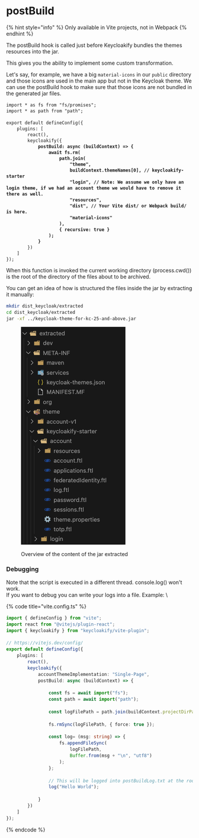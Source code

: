 # postBuild

{% hint style="info" %}
Only available in Vite projects, not in Webpack
{% endhint %}

The postBuild hook is called just before Keycloakify bundles the themes resources into the jar.

This gives you the ability to implement some custom transformation.

Let's say, for example, we have a big `material-icons` in our `public` directory and those icons are used in the main app but not in the Keycloak theme. We can use the postBuild hook to make sure that those icons are not bundled in the generated jar files.

<pre class="language-typescript" data-title="vite.config.ts"><code class="lang-typescript">import * as fs from "fs/promises";
import * as path from "path";

export default defineConfig({
    plugins: [
        react(),
        keycloakify({
<strong>            postBuild: async (buildContext) => {
</strong><strong>                await fs.rm(
</strong><strong>                    path.join(
</strong><strong>                        "theme",
</strong><strong>                        buildContext.themeNames[0], // keycloakify-starter
</strong><strong>                        "login", // Note: We assume we only have an login theme, if we had an account theme we would have to remove it there as well.
</strong><strong>                        "resources",
</strong><strong>                        "dist", // Your Vite dist/ or Webpack build/ is here.
</strong><strong>                        "material-icons"
</strong><strong>                    ),
</strong><strong>                    { recursive: true }
</strong><strong>                );
</strong><strong>            }
</strong>        })
    ]
});
</code></pre>

When this function is invoked the current working directory (process.cwd()) is the root of the directory of the files about to be archived.

You can get an idea of how is structured the files inside the jar by extracting it manually:

```bash
mkdir dist_keycloak/extracted
cd dist_keycloak/extracted
jar -xf ../keycloak-theme-for-kc-25-and-above.jar
```

<figure><img src="../.gitbook/assets/image (64).png" alt=""><figcaption><p>Overview of the content of the jar extracted</p></figcaption></figure>

### Debugging

Note that the script is executed in a different thread. console.log() won't work.  \
If you want to debug you can write your logs into a file. Example:  \


{% code title="vite.config.ts" %}
```typescript
import { defineConfig } from "vite";
import react from "@vitejs/plugin-react";
import { keycloakify } from "keycloakify/vite-plugin";

// https://vitejs.dev/config/
export default defineConfig({
    plugins: [
        react(),
        keycloakify({
            accountThemeImplementation: "Single-Page",
            postBuild: async (buildContext) => {

                const fs = await import("fs");
                const path = await import("path");

                const logFilePath = path.join(buildContext.projectDirPath, "postBuildLog.txt");

                fs.rmSync(logFilePath, { force: true });

                const log= (msg: string) => {
                    fs.appendFileSync(
                        logFilePath,
                        Buffer.from(msg + "\n", "utf8")
                    );
                };

                // This will be logged into postBuildLog.txt at the root of your project.
                log("Hello World");

            }
        })
    ]
});

```
{% endcode %}
